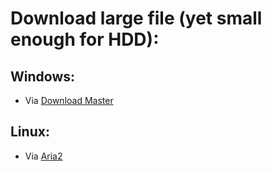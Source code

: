 # Download large file (yet small enough for HDD):

## Windows:

* Via [Download Master](https://downloadmaster.ru/dm/download/dmaster.exe)

## Linux:

* Via [Aria2](https://aria2.github.io/manual/en/html/index.html)

